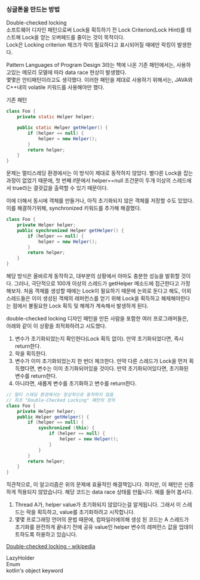 ### 싱글톤을 만드는 방법
Double-checked locking<br>
소프트웨어 디자인 패턴으로써 Lock을 획득하기 전 Lock Criterion(Lock Hint)를 테스트해 Lock을 얻는 오버헤드를 줄이는 것이 목적이다.<br>
Lock은 Locking criterion 체크가 락이 필요하다고 표시되어질 때에만 락킹이 발생한다.<br>

Pattern Languages of Program Design 3라는 책에 나온 기존 패턴에서는, 사용하고있는 메모리 모델에 따라 data race 현상이 발생했다.<br>
몇몇은 안티패턴이라고도 생각했다. 이러한 패턴을 제대로 사용하기 위해서는, JAVA와 C++내의 volatile 키워드를 사용해야만 했다.

기존 패턴
```java
class Foo {
    private static Helper helper;

    public static Helper getHelper() {
        if (helper == null) {
            helper = new Helper();
        }
        return helper;
    }
}
```

문제는 멀티스레딩 환경에서는 이 방식이 제대로 동작하지 않았다. 별다른 Lock을 잡는 과정이 없었기 때문에, 첫 번째 if문에서 helper==null 조건문이
두개 이상의 스레드에서 true라는 결괏값을 출력할 수 있기 때문이다.<br>

이에 더해서 동시에 객체를 만들거나, 아직 초기화되지 않은 객체를 저장할 수도 있었다.
이를 해결하기위해, synchronized 키워드를 추가해 해결했다.
```java
class Foo {
    private Helper helper;
    public synchronized Helper getHelper() {
        if (helper == null) {
            helper = new Helper();
        }
        return helper;
    }
}
```

해당 방식은 올바르게 동작하고, 대부분의 상황에서 아마도 충분한 성능을 발휘할 것이다. 그러나, 극단적으로 100개 이상의 스레드가 getHelper 메소드에 접근한다고 가정해보자.
처음 객체를 생성할 때에는 Lock이 필요하기 때문에 논외로 둔다고 해도, 이외 스레드들은
이미 생성된 객체의 레퍼런스를 얻기 위해 Lock을 획득하고 해제해야한다는 점에서 불필요한 Lock 획득 및 해제가 계속해서 발생하게 된다.

double-checked locking 디자인 패턴을 만든 사람을 포함한 여러 프로그래머들은, 아래와 같이 이 상황을 최적화하려고 시도했다.
1. 변수가 초기화되었는지 확인한다(Lock 획득 없이). 만약 초기화되었다면, 즉시 return한다.
2. 락을 획득한다.
3. 변수가 이미 초기화되었는지 한 번더 체크한다. 만약 다른 스레드가 Lock을 먼저 획득했다면, 변수는 이미 초기화되어있을 것이다. 만약 초기화되어있다면, 초기화된 변수를 return한다.
4. 아니라면, 새롭게 변수를 초기화하고 변수를 return한다.

```java
// 멀티 스레딩 환경에서는 정상적으로 동작하지 않음
// 최초 "Double-Checked Locking" 패턴의 정의
class Foo {
    private Helper helper;
    public Helper getHelper() {
        if (helper == null) {
            synchronized (this) {
                if (helper == null) {
                    helper = new Helper();
                }
            }
        }
        return helper;
    }
}
```

직관적으로, 이 알고리즘은 위의 문제에 효율적인 해결책입니다. 하지만, 이 패턴은 신중하게 적용되지 않았습니다. 해당 코드는 data race 상태를 만듧니다. 예를 들어 봅시다.

1. Thread A가, helper value가 초기화되지 않았다는걸 알게됩니다. 그래서 이 스레드는 락을 획득하고, value를 초기화하려고 시작합니다.
2. 몇몇 프로그래밍 언어의 문법 때문에, 컴파일러에의해 생성 된 코드는 A 스레드가 초기화를 완전하게 끝내기 전에 공유 value인 helper 변수의 레퍼런스 값을 업데이트하도록 허용하고 있습니다.



[Double-checked locking - wikipedia](https://en.wikipedia.org/wiki/Double-checked_locking)

LazyHolder<br>
Enum<br>
kotlin's object keyword<br>
